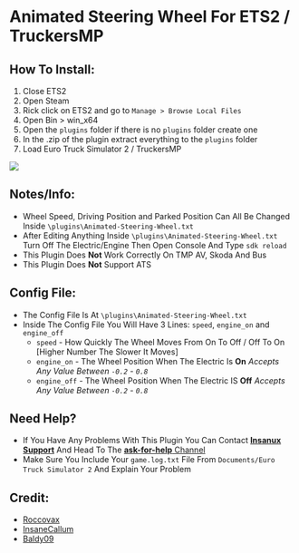 # Animated Steering Wheel For ETS2 / TruckersMP

## How To Install:
1. Close ETS2
2. Open Steam
3. Rick click on ETS2 and go to `Manage > Browse Local Files` 
4. Open Bin > win_x64
5. Open the `plugins` folder if there is no `plugins` folder create one
6. In the .zip of the plugin extract everything to the `plugins` folder
7. Load Euro Truck Simulator 2 / TruckersMP

![](https://github.com/Insanux-Mods/Animated-Steering-Wheel/blob/main/install.gif)

## Notes/Info:
- Wheel Speed, Driving Position and Parked Position Can All Be Changed Inside `\plugins\Animated-Steering-Wheel.txt`
- After Editing Anything Inside `\plugins\Animated-Steering-Wheel.txt` Turn Off The Electric/Engine Then Open Console And Type `sdk reload`
- This Plugin Does **Not** Work Correctly On TMP AV, Skoda And Bus
- This Plugin Does **Not** Support ATS

## Config File:
- The Config File Is At `\plugins\Animated-Steering-Wheel.txt`
- Inside The Config File You Will Have 3 Lines: `speed`, `engine_on` and `engine_off`
  - `speed` - How Quickly The Wheel Moves From On To Off / Off To On [Higher Number The Slower It Moves]
  - `engine_on` - The Wheel Position When The Electric Is **On** *Accepts Any Value Between `-0.2` - `0.8`*
  - `engine_off` - The Wheel Position When The Electric IS **Off** *Accepts Any Value Between `-0.2` - `0.8`*
 
## Need Help?
- If You Have Any Problems With This Plugin You Can Contact [**Insanux Support**](https://discord.gg/insanux) And Head To The [**ask-for-help** Channel](https://discord.com/channels/737213060233822269/1032370614738100324)
- Make Sure You Include Your `game.log.txt` File From `Documents/Euro Truck Simulator 2` And Explain Your Problem

## Credit:
- [Roccovax](https://github.com/dariowouters)
- [InsaneCallum](https://github.com/Callum-Bell)
- [Baldy09](https://github.com/Baldywaldy09)
